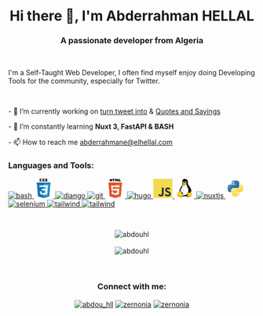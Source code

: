 <h1 align="center">Hi there 👋, I'm Abderrahman HELLAL</h1>
<h3 align="center">A passionate developer from Algeria</h3>
<br>

I'm a Self-Taught Web Developer, I often find myself enjoy doing Developing Tools for the community, especially for Twitter.

<br>


\- 🔭 I’m currently working on [turn tweet into](https://www.turntweetinto.com/) & [Quotes and Sayings](https://quotesandsayings.net/)

\- 🌱 I’m constantly learning **Nuxt 3, FastAPI & BASH**

\- 📫 How to reach me [abderrahmane@elhellal.com](mailto:abderrahmane@elhellal.com)

<h3 align="left">Languages and Tools:</h3>
<p align="left"> <a href="https://www.gnu.org/software/bash/" target="_blank" rel="noreferrer"> <img src="https://www.vectorlogo.zone/logos/gnu_bash/gnu_bash-official.svg" alt="bash" width="40" height="40"/> </a> <a href="https://www.w3schools.com/css/" target="_blank" rel="noreferrer"> <img src="https://raw.githubusercontent.com/devicons/devicon/master/icons/css3/css3-original-wordmark.svg" alt="css3" width="40" height="40"/> </a> <a href="https://www.djangoproject.com/" target="_blank" rel="noreferrer"> <img src="https://cdn.worldvectorlogo.com/logos/django.svg" alt="django" width="40" height="40"/> </a> <a href="https://git-scm.com/" target="_blank" rel="noreferrer"> <img src="https://www.vectorlogo.zone/logos/git-scm/git-scm-icon.svg" alt="git" width="40" height="40"/> </a> <a href="https://www.w3.org/html/" target="_blank" rel="noreferrer"> <img src="https://raw.githubusercontent.com/devicons/devicon/master/icons/html5/html5-original-wordmark.svg" alt="html5" width="40" height="40"/> </a> <a href="https://gohugo.io/" target="_blank" rel="noreferrer"> <img src="https://api.iconify.design/logos-hugo.svg" alt="hugo" width="40" height="40"/> </a> <a href="https://developer.mozilla.org/en-US/docs/Web/JavaScript" target="_blank" rel="noreferrer"> <img src="https://raw.githubusercontent.com/devicons/devicon/master/icons/javascript/javascript-original.svg" alt="javascript" width="40" height="40"/> </a> <a href="https://www.linux.org/" target="_blank" rel="noreferrer"> <img src="https://raw.githubusercontent.com/devicons/devicon/master/icons/linux/linux-original.svg" alt="linux" width="40" height="40"/> </a> <a href="https://nuxtjs.org/" target="_blank" rel="noreferrer"> <img src="https://www.vectorlogo.zone/logos/nuxtjs/nuxtjs-icon.svg" alt="nuxtjs" width="40" height="40"/> </a> <a href="https://www.python.org" target="_blank" rel="noreferrer"> <img src="https://raw.githubusercontent.com/devicons/devicon/master/icons/python/python-original.svg" alt="python" width="40" height="40"/> </a> <a href="https://www.selenium.dev" target="_blank" rel="noreferrer"> <img src="https://raw.githubusercontent.com/detain/svg-logos/780f25886640cef088af994181646db2f6b1a3f8/svg/selenium-logo.svg" alt="selenium" width="40" height="40"/> </a> <a href="https://tailwindcss.com/" target="_blank" rel="noreferrer"> <img src="https://www.vectorlogo.zone/logos/tailwindcss/tailwindcss-icon.svg" alt="tailwind" width="40" height="40"/> </a> <a href="https://fastapi.tiangolo.com/" target="_blank" rel="noreferrer"> <img src="https://cdn.worldvectorlogo.com/logos/fastapi-1.svg" alt="tailwind" width="40" height="40"/> </a></p>

<br/>
<p align="center">
<img src="https://github-readme-stats.vercel.app/api?username=abdouhl&show_icons=true&locale=en&theme=dark" alt="abdouhl" />

<br>
<br>
 
<img src="https://github-readme-streak-stats.herokuapp.com/?user=abdouhl&theme=dark" alt="abdouhl" />
</p>

<br>

<h3 align="center">Connect with me:</h3>
<p align="center">
<a href="https://twitter.com/abdou_hll" target="blank"><img align="center" src="https://cdn.jsdelivr.net/npm/simple-icons@3.0.1/icons/twitter.svg" alt="abdou_hll" height="30" width="40" /></a>
<a href="https://linkedin.com/in/abderrahmane-hellal-8197771b8" target="blank"><img align="center" src="https://cdn.jsdelivr.net/npm/simple-icons@3.0.1/icons/linkedin.svg" alt="zernonia" height="30" width="40" /></a>
<a href="https://github.com/abdouhl" target="blank"><img align="center" src="https://cdn.jsdelivr.net/npm/simple-icons@3.13.0/icons/github.svg" alt="zernonia" height="30" width="40" /></a>
</p>
